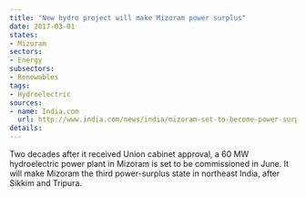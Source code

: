 ```yaml
---
title: "New hydro project will make Mizoram power surplus"
date: 2017-03-01
states:
- Mizoram
sectors:
- Energy
subsectors:
- Renewables
tags:
- Hydroelectric
sources:
- name: India.com
  url: http://www.india.com/news/india/mizoram-set-to-become-power-surplus-third-state-in-the-northeast-1861560/
details:
---
```


Two decades after it received Union cabinet approval, a 60 MW hydroelectric power plant in Mizoram is set to be commissioned in June. It will make Mizoram the third power-surplus state in northeast India, after Sikkim and Tripura.
